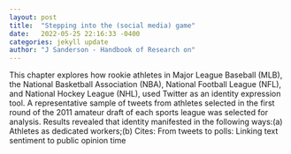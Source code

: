 ```yaml
---
layout: post
title:  "Stepping into the (social media) game"
date:   2022-05-25 22:16:33 -0400
categories: jekyll update
author: "J Sanderson - Handbook of Research on"
---
```

This chapter explores how rookie athletes in Major League Baseball (MLB), the National Basketball Association (NBA), National Football League (NFL), and National Hockey League (NHL), used Twitter as an identity expression tool. A representative sample of tweets from athletes selected in the first round of the 2011 amateur draft of each sports league was selected for analysis. Results revealed that identity manifested in the following ways:(a) Athletes as dedicated workers;(b)  Cites: From tweets to polls: Linking text sentiment to public opinion time